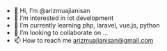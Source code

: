 - 👋 Hi, I’m @arizmuajianisan
- 👀 I’m interested in iot development
- 🌱 I’m currently learning php, laravel, vue.js, python
- 💞️ I’m looking to collaborate on ...
- 📫 How to reach me arizmuajianisan@gmail.com

<!---
arizmuajianisan/arizmuajianisan is a ✨ special ✨ repository because its `README.md` (this file) appears on your GitHub profile.
You can click the Preview link to take a look at your changes.
--->

